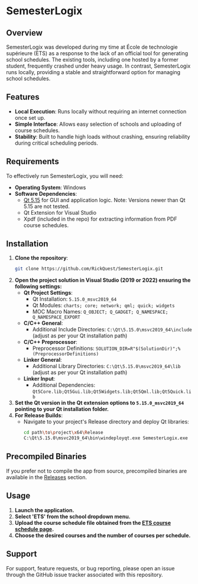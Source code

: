 
# SemesterLogix

## Overview
SemesterLogix was developed during my time at École de technologie supérieure (ETS) as a response to the lack of an official tool for generating school schedules. The existing tools, including one hosted by a former student, frequently crashed under heavy usage. In contrast, SemesterLogix runs locally, providing a stable and straightforward option for managing school schedules.

## Features
- **Local Execution**: Runs locally without requiring an internet connection once set up.
- **Simple Interface**: Allows easy selection of schools and uploading of course schedules.
- **Stability**: Built to handle high loads without crashing, ensuring reliability during critical scheduling periods.

## Requirements
To effectively run SemesterLogix, you will need:
- **Operating System**: Windows
- **Software Dependencies**:
  - [Qt 5.15](https://www.qt.io/download) for GUI and application logic. Note: Versions newer than Qt 5.15 are not tested.
  - Qt Extension for Visual Studio
  - Xpdf (included in the repo) for extracting information from PDF course schedules.

## Installation
1. **Clone the repository**:
   ```bash
   git clone https://github.com/RickQuest/SemesterLogix.git
   ```
2. **Open the project solution in Visual Studio (2019 or 2022) ensuring the following settings:**
   - **Qt Project Settings**: 
     - Qt Installation: `5.15.0_msvc2019_64`
     - Qt Modules: `charts; core; network; qml; quick; widgets`
     - MOC Macro Names: `Q_OBJECT; Q_GADGET; Q_NAMESPACE; Q_NAMESPACE_EXPORT`
   - **C/C++ General**:
     - Additional Include Directories: `C:\Qt\5.15.0\msvc2019_64\include` (adjust as per your Qt installation path)
   - **C/C++ Preprocessor**:
     - Preprocessor Definitions: `SOLUTION_DIR=R"$(SolutionDir)";%(PreprocessorDefinitions)`
   - **Linker General**:
     - Additional Library Directories: `C:\Qt\5.15.0\msvc2019_64\lib` (adjust as per your Qt installation path)
   - **Linker Input**:
     - Additional Dependencies: `Qt5Core.lib;Qt5Gui.lib;Qt5Widgets.lib;Qt5Qml.lib;Qt5Quick.lib`
3. **Set the Qt version in the Qt extension options to `5.15.0_msvc2019_64` pointing to your Qt installation folder.**
4. **For Release Builds**:
   - Navigate to your project's Release directory and deploy Qt libraries:
     ```bash
     cd path\to\project\x64\Release
     C:\Qt\5.15.0\msvc2019_64\bin\windeployqt.exe SemesterLogix.exe
     ```

## Precompiled Binaries
If you prefer not to compile the app from source, precompiled binaries are available in the [Releases](https://github.com/RickQuest/SemesterLogix/releases) section.

## Usage
1. **Launch the application.**
2. **Select 'ETS' from the school dropdown menu.**
3. **Upload the course schedule file obtained from the [ETS course schedule page](https://www.etsmtl.ca/etudier-a-lets/inscription-aux-cours/horaire-cours).**
4. **Choose the desired courses and the number of courses per schedule.**

## Support
For support, feature requests, or bug reporting, please open an issue through the GitHub issue tracker associated with this repository.
